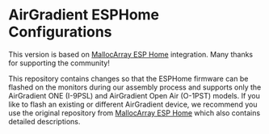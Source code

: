 # AirGradient ESPHome Configurations

This version is based on [MallocArray ESP Home](https://github.com/MallocArray/airgradient_esphome) integration. Many thanks for supporting the community!

This repository contains changes so that the ESPHome firmware can be flashed on the monitors during our assembly process and supports only the AirGradient ONE (I-9PSL) and AirGradient Open Air (O-1PST) models. If you like to flash an existing or different AirGradient device, we recommend you use the original repository from [MallocArray ESP Home](https://github.com/MallocArray/airgradient_esphome) which also contains detailed descriptions.
